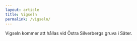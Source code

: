 ```yaml
---
layout: article
title: Vigseln
permalink: /vigseln/
---
```


Vigseln kommer att hållas vid Östra Silverbergs gruva i Säter.
